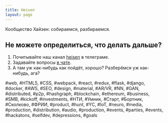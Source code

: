 ```yaml
---
title: Heisen
layout: page
---
```


<!-- <h1 style="color: black;">{{page.title}}</h1> -->

Кообщество Хайзен: собираемся, разбираемся.
 
<!--
## В чем идея?
1. Берем в рабство студента (любого возраста и опыта) на один месяц;
2. Предлагаем выполнить пару проектов по силам и написать резюме;
3. Через месяц возвращаем в мир с опытом кодинга и стартупинга.
-->

<!--## Что вы получите?
1. Приятное резюме (<a href="https://vlterno.github.io">vlterno.github.io</a>, например)
2. Опыт в выбранном направлении 
3. Доступ к экспертам -->


## Не можете определиться, что делать дальше?
1. Почитывайте наш канал <a href="https://t.me/heisenhub">heisen</a> в телеграме.
2. Задавайте вопросы <a href="https://t.me/heisenflood">в чате</a>. 
3. А там уж как-нибудь как пойдёт, хорошо? Разберёмся уж как-нибудь, ага?

<span id="hashlist">#web, #HTML5, #CSS, #webpack, #react, #redux, #flask, #django, #docker, #AWS, #SEO, #design, #material, #AR/VR, #NN, #GAN, #distributed, #p2p, #hashgraph, #blockchain, #ethereum, #business, #SMB, #kickoff, #investments, #НТИ, #Умник, #Старт, #Бортник, #Сколково, #ФРИИ, #product, #hunt, #YC, #IoT, #neuro, #media, #production, #distribution, #audio, #production, #events, #parties, #events, #hackatons, #selfdev, #depressions, #goals</span>